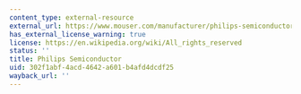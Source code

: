 ```yaml
---
content_type: external-resource
external_url: https://www.mouser.com/manufacturer/philips-semiconductors/?gclid=Cj0KCQjwsZKJBhC0ARIsAJ96n3UpfI0N8WW8IW6dlFKRG2SgtaRG8CpynKsI0NiCIfNDuebb096JuaUaAmbzEALw_wcB
has_external_license_warning: true
license: https://en.wikipedia.org/wiki/All_rights_reserved
status: ''
title: Philips Semiconductor
uid: 302f1abf-4acd-4642-a601-b4afd4dcdf25
wayback_url: ''
---
```

